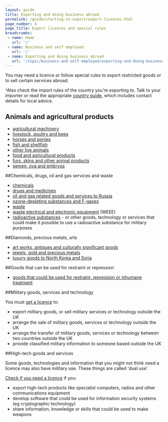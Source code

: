 ```yaml
---
layout: guide
title: Exporting and doing business abroad
permalink: /guide/starting-to-export/export-licences.html
page_number: 4
page_title: Export licences and special rules
breadcrumbs:
 - name: Home
   url: '/'
 - name: Business and self employed
   url: '/'
 - name: Exporting and doing business abroad
   url: '/topic/business-and-self-employed/exporting-and-doing-business-abroad.html'   
---
```


You may need a licence or follow special rules to export restricted goods or to sell certain services abroad. 

^Also check the import rules of the country you’re exporting to. Talk to your importer or read the appropriate [country guide](https://www.gov.uk/government/collections/exporting-country-guides), which includes contact details for local advice.

## Animals and agricultural products

- [agricultural machinery](/guidance/get-a-licence-to-export-agricultural-machinery.html)
- [livestock, poultry and bees](/guidance/get-a-licence-to-export-livestock-poultry.html)
- [horses and ponies](/guidance/get-a-licence-to-export-horses-ponies.html)
- [fish and shellfish](/guidance/get-a-licence-to-export-fish-shellfish.html)
- [other live animals](/guidance/get-a-licence-to-export-circus-endangered-research-animals.html)
- [food and agricultural products](/guidance/get-a-licence-to-export-food-and-agricultural-products.html)
- [furs, skins and other animal products](/guidance/get-a-licence-to-export-furs-skins-and-other-animal-products.html)
- [semen, ova and embryos](/guidance/get-a-licence-to-export-animal-semen-ova-embryos.html)

##Chemicals, drugs, oil and gas services and waste

- [chemicals](/guidance/get-a-licence-to-export-chemicals.html)
- [drugs and medicines](/guidance/get-a-licence-to-export-drugs-and-medicines.html)
- [oil and gas related goods and services to Russia](/guidance/get-a-licence-to-export-energy-related-goods-technology-and-services.html)
- [ozone-depleting substances and F-gases](/guidance/get-a-licence-to-export-cfcs-and-ozone-depleting-gases.html)
- [waste](/guidance/get-a-licence-to-export-waste.html)
- [waste electrical and electronic equipment](/guidance/get-approval-to-export-waste-electrical-electronic-equipment.html) (WEEE)
- [radioactive substances](/guidance/get-a-licence-to-export-radioactive-substances.html) - or other goods, technology or services that could make it possible to use a radioactive substance for military purposes

##Diamonds, precious metals, arts

- [art works, antiques and culturally significant goods](/guidance/get-a-licence-to-export-cultural-goods.html)
- [jewels, gold and precious metals](/guidance/get-a-licence-to-export-diamonds.html) 
- [luxury goods to North Korea and Syria](/guidance/exporting-luxury-goods-north-korea.html)

##Goods that can be used for restraint or repression
- [goods that could be used for restraint, repression or inhumane treatment](/guidance/get-a-licence-to-export-law-enforcement-and-torture-goods.html)

##Military goods, services and technology

You must [get a licence](/guidance/get-a-licence-to-export-arms-military-or-dual-use-goods-and-services.html) to:

- export military goods, or sell military services or technology outside the UK
- arrange the sale of military goods, services or technology outside the UK
- arrange the transfer of military goods, services or technology between two countries outside the UK
- provide classified military information to someone based outside the UK

##High-tech goods and services 

Some goods, technologies and information that you might not think need a licence may also have military use. These things are called 'dual use'.

[Check if you need a licence](/guidance/get-a-licence-to-export-arms-military-or-dual-use-goods-and-services.html) if you:

- export high-tech products like specialist computers, radios and other communications equipment
- develop software that could be used for information security systems (eg cryptographic technology)
- share information, knowledge or skills that could be used to make weapons
